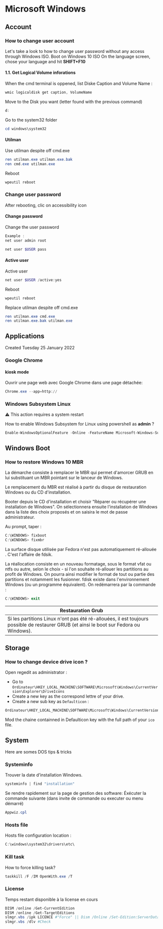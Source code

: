 # Microsoft Windows 

## Account

### How to change user account

Let's take a look to how to change user password without any access through Windows ISO.
Boot on Windows 10 ISO
On the language screen, chose your language and hit **SHIFT+F10**

#### 1.1. Get Logical Volume inforations
When the cmd terminal is oppened, list Diske Caption and Volume Name :

```powershell
wmic logicaldisk get caption, VolumeName
```

Move to the Disk you want (letter found with the previous command)

```powershell
d:
```

Go to the system32 folder 

```powershell
cd windows\system32
```

#### Utilman
Use utilman despite off cmd.exe

```powershell
ren utilman.exe utilman.exe.bak
ren cmd.exe utilman.exe
```

Reboot
```powershell
wpeutil reboot
```

### Change user password
After rebooting, clic on accessibility icon

#### Change password
Change the user password

```powershell
Example :
net user admin root

net user $USER pass
```

#### Active user
Active user

```powershell
net user $USER /active:yes
```

Reboot

```powershell
wpeutil reboot
```

Replace utilman despite off cmd.exe

```powershell
ren utilman.exe cmd.exe
ren utilman.exe.bak utilman.exe
```

## Applications
Created Tuesday 25 January 2022

### Google Chrome

#### kiosk mode
Ouvrir une page web avec Google Chrome dans une page détachée: 

```POWERSHELL
Chrome.exe --app=http://
```

### Windows Subsystem Linux

⚠️ This action requires a system restart

How to enable Windows Subsystem for Linux using powershell as **admin** ?

```POWERSHELL
Enable-WindowsOptionalFeature -Online -FeatureName Microsoft-Windows-Subsystem-Linux
```

## Windows Boot

### How to restore Windows 10 MBR

La démarche consiste à remplacer le MBR qui permet d'amorcer GRUB en lui substituant un MBR pointant sur le lanceur de Windows.

Le remplacement du MBR est réalisé à partir du disque de restauration Windows ou du CD d'installation.

Booter depuis le CD d'installation et choisir "Réparer ou récupérer une installation de Windows". 
On sélectionnera ensuite l'installation de Windows dans la liste des choix proposés et on saisira le mot de passe administrateur. 

Au prompt, taper :

```POWERSHELL
C:\WINDOWS> fixboot
C:\WINDOWS> fixmbr
```

La surface disque utilisée par Fedora n'est pas automatiquement ré-allouée . 
C'est l'affaire de fdsik. 

La réallocation consiste en un nouveau formatage, sous le format vfat ou ntfs ou autre, selon le choix - si l'on souhaite ré-allouer les partitions au profit de Windows. On pourra ainsi modifier le format de tout ou partie des partitions et notamment les fusionner. fdisk existe dans l'environnement Windows (ou un programme équivalent).
On redémarrera par la commande :

```POWERSHELL
C:\WINDOWS> exit
```

| Restauration Grub |
|-|
| Si les partitions Linux n'ont pas été ré-allouées, il est toujours possible de restaurer GRUB (et ainsi le boot sur Fedora ou Windows). |

## Storage

### How to change device drive icon ?

Open regedit as administrator :

* Go to ``Ordinateur\HKEY_LOCAL_MACHINE\SOFTWARE\Microsoft\Windows\CurrentVersion\Explorer\DriveIcons``
* Create a new key as the correspond lettre of your drive.
* Create a new sub key as ``Defaulticon`` :

    
```POWERSHELL
Ordinateur\HKEY_LOCAL_MACHINE\SOFTWARE\Microsoft\Windows\CurrentVersion\E   xplorer\DriveIcons\D\Defaulticon
```

Mod the chaine containned in Defaulticon key with the full path of your ``ico`` file.

## System
Here are somes DOS tips & tricks

### Systeminfo

Trouver la date d’installation Windows.

```POWERSHELL
systeminfo | find "installation"
```

Se rendre rapidement sur la page de gestion des software: 
Éxécuter la commande suivante (dans invite de commande ou executer ou menu démarré)

```POWERSHELL
Appwiz.cpl
```

### Hosts file

Hosts file configuration location :

```POWERSHELL
C:\windows\system32\drivers\etc\
```

### Kill task

How to force killing task? 

```POWERSHELL
taskkill /F /IM OpenWith.exe /T
```

### License

Temps restant disponible à la license en cours

```powershell
DISM /online /Get-CurrentEdition
DISM /online /Get-TargetEditions
slmgr.vbs /ipk LICENCE #"Force" || Dism /Online /Set-Edition:ServerDatacenter /AcceptEula /ProductKey:LICENCE
slmgr.vbs /dlv #Check
```